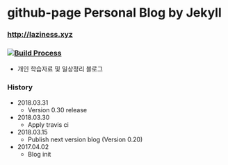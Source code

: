 # github-page Personal Blog by Jekyll
### http://laziness.xyz
### [![Build Process](https://travis-ci.org/hwshim0810/hwshim0810.github.io.svg?branch=master)](https://travis-ci.org/hwshim0810/hwshim0810.github.io/)
- 개인 학습자료 및 일상정리 블로그


### History
- 2018.03.31
  - Version 0.30 release
- 2018.03.30
  - Apply travis ci
- 2018.03.15
  - Publish next version blog (Version 0.20)
- 2017.04.02
  - Blog init
